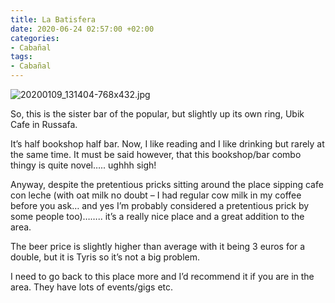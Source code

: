 ```yaml
---
title: La Batisfera
date: 2020-06-24 02:57:00 +02:00
categories:
- Cabañal
tags:
- Cabañal
---
```


![20200109_131404-768x432.jpg](/uploads/20200109_131404-768x432.jpg)

So, this is the sister bar of the popular, but slightly up its own ring, Ubik Cafe in Russafa.

It’s half bookshop half bar. Now, I like reading and I like drinking but rarely at the same time. It must be said however, that this bookshop/bar combo thingy is quite novel….. ughhh sigh!

Anyway, despite the pretentious pricks sitting around the place sipping cafe con leche (with oat milk no doubt – I had regular cow milk in my coffee before you ask… and yes I’m probably considered a pretentious prick by some people too)…….. it’s a really nice place and a great addition to the area.

The beer price is slightly higher than average with it being 3 euros for a double, but it is Tyris so it’s not a big problem.

I need to go back to this place more and I’d recommend it if you are in the area. They have lots of events/gigs etc.